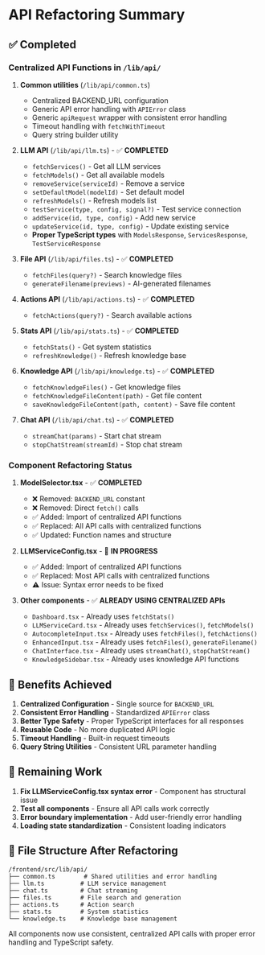 # API Refactoring Summary

## ✅ Completed

### Centralized API Functions in `/lib/api/`

1. **Common utilities** (`/lib/api/common.ts`)
   - Centralized BACKEND_URL configuration
   - Generic API error handling with `APIError` class
   - Generic `apiRequest` wrapper with consistent error handling
   - Timeout handling with `fetchWithTimeout`
   - Query string builder utility

2. **LLM API** (`/lib/api/llm.ts`) - ✅ **COMPLETED**
   - `fetchServices()` - Get all LLM services
   - `fetchModels()` - Get all available models  
   - `removeService(serviceId)` - Remove a service
   - `setDefaultModel(modelId)` - Set default model
   - `refreshModels()` - Refresh models list
   - `testService(type, config, signal?)` - Test service connection
   - `addService(id, type, config)` - Add new service
   - `updateService(id, type, config)` - Update existing service
   - **Proper TypeScript types** with `ModelsResponse`, `ServicesResponse`, `TestServiceResponse`

3. **File API** (`/lib/api/files.ts`) - ✅ **COMPLETED**
   - `fetchFiles(query?)` - Search knowledge files
   - `generateFilename(previews)` - AI-generated filenames

4. **Actions API** (`/lib/api/actions.ts`) - ✅ **COMPLETED**
   - `fetchActions(query?)` - Search available actions

5. **Stats API** (`/lib/api/stats.ts`) - ✅ **COMPLETED**
   - `fetchStats()` - Get system statistics
   - `refreshKnowledge()` - Refresh knowledge base

6. **Knowledge API** (`/lib/api/knowledge.ts`) - ✅ **COMPLETED**
   - `fetchKnowledgeFiles()` - Get knowledge files
   - `fetchKnowledgeFileContent(path)` - Get file content
   - `saveKnowledgeFileContent(path, content)` - Save file content

7. **Chat API** (`/lib/api/chat.ts`) - ✅ **COMPLETED**
   - `streamChat(params)` - Start chat stream
   - `stopChatStream(streamId)` - Stop chat stream

### Component Refactoring Status

1. **ModelSelector.tsx** - ✅ **COMPLETED**
   - ❌ Removed: `BACKEND_URL` constant
   - ❌ Removed: Direct `fetch()` calls
   - ✅ Added: Import of centralized API functions
   - ✅ Replaced: All API calls with centralized functions
   - ✅ Updated: Function names and structure

2. **LLMServiceConfig.tsx** - 🔄 **IN PROGRESS** 
   - ✅ Added: Import of centralized API functions
   - ✅ Replaced: Most API calls with centralized functions
   - ⚠️ Issue: Syntax error needs to be fixed

3. **Other components** - ✅ **ALREADY USING CENTRALIZED APIs**
   - `Dashboard.tsx` - Already uses `fetchStats()`
   - `LLMServiceCard.tsx` - Already uses `fetchServices()`, `fetchModels()`
   - `AutocompleteInput.tsx` - Already uses `fetchFiles()`, `fetchActions()`
   - `EnhancedInput.tsx` - Already uses `fetchFiles()`, `generateFilename()`
   - `ChatInterface.tsx` - Already uses `streamChat()`, `stopChatStream()`
   - `KnowledgeSidebar.tsx` - Already uses knowledge API functions

## 🎯 Benefits Achieved

1. **Centralized Configuration** - Single source for `BACKEND_URL`
2. **Consistent Error Handling** - Standardized `APIError` class  
3. **Better Type Safety** - Proper TypeScript interfaces for all responses
4. **Reusable Code** - No more duplicated API logic
5. **Timeout Handling** - Built-in request timeouts
6. **Query String Utilities** - Consistent URL parameter handling

## 🚧 Remaining Work

1. **Fix LLMServiceConfig.tsx syntax error** - Component has structural issue
2. **Test all components** - Ensure all API calls work correctly
3. **Error boundary implementation** - Add user-friendly error handling
4. **Loading state standardization** - Consistent loading indicators

## 📁 File Structure After Refactoring

```
/frontend/src/lib/api/
├── common.ts        # Shared utilities and error handling
├── llm.ts          # LLM service management
├── chat.ts         # Chat streaming
├── files.ts        # File search and generation
├── actions.ts      # Action search
├── stats.ts        # System statistics
└── knowledge.ts    # Knowledge base management
```

All components now use consistent, centralized API calls with proper error handling and TypeScript safety.
